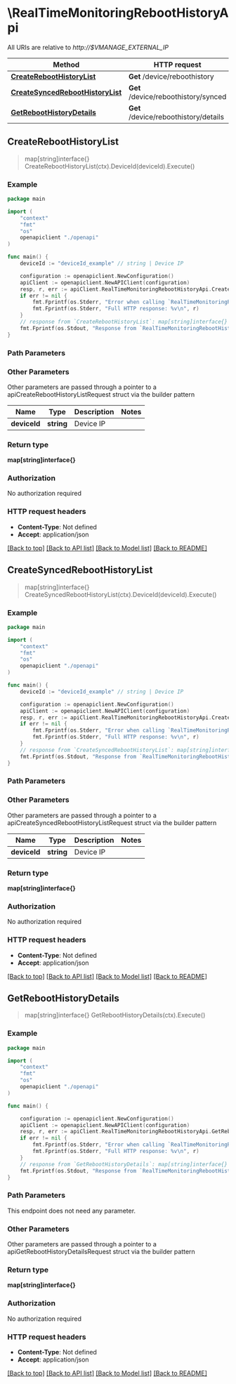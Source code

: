 # \RealTimeMonitoringRebootHistoryApi

All URIs are relative to *http://$VMANAGE_EXTERNAL_IP*

Method | HTTP request | Description
------------- | ------------- | -------------
[**CreateRebootHistoryList**](RealTimeMonitoringRebootHistoryApi.md#CreateRebootHistoryList) | **Get** /device/reboothistory | 
[**CreateSyncedRebootHistoryList**](RealTimeMonitoringRebootHistoryApi.md#CreateSyncedRebootHistoryList) | **Get** /device/reboothistory/synced | 
[**GetRebootHistoryDetails**](RealTimeMonitoringRebootHistoryApi.md#GetRebootHistoryDetails) | **Get** /device/reboothistory/details | 



## CreateRebootHistoryList

> map[string]interface{} CreateRebootHistoryList(ctx).DeviceId(deviceId).Execute()





### Example

```go
package main

import (
    "context"
    "fmt"
    "os"
    openapiclient "./openapi"
)

func main() {
    deviceId := "deviceId_example" // string | Device IP

    configuration := openapiclient.NewConfiguration()
    apiClient := openapiclient.NewAPIClient(configuration)
    resp, r, err := apiClient.RealTimeMonitoringRebootHistoryApi.CreateRebootHistoryList(context.Background()).DeviceId(deviceId).Execute()
    if err != nil {
        fmt.Fprintf(os.Stderr, "Error when calling `RealTimeMonitoringRebootHistoryApi.CreateRebootHistoryList``: %v\n", err)
        fmt.Fprintf(os.Stderr, "Full HTTP response: %v\n", r)
    }
    // response from `CreateRebootHistoryList`: map[string]interface{}
    fmt.Fprintf(os.Stdout, "Response from `RealTimeMonitoringRebootHistoryApi.CreateRebootHistoryList`: %v\n", resp)
}
```

### Path Parameters



### Other Parameters

Other parameters are passed through a pointer to a apiCreateRebootHistoryListRequest struct via the builder pattern


Name | Type | Description  | Notes
------------- | ------------- | ------------- | -------------
 **deviceId** | **string** | Device IP | 

### Return type

**map[string]interface{}**

### Authorization

No authorization required

### HTTP request headers

- **Content-Type**: Not defined
- **Accept**: application/json

[[Back to top]](#) [[Back to API list]](../README.md#documentation-for-api-endpoints)
[[Back to Model list]](../README.md#documentation-for-models)
[[Back to README]](../README.md)


## CreateSyncedRebootHistoryList

> map[string]interface{} CreateSyncedRebootHistoryList(ctx).DeviceId(deviceId).Execute()





### Example

```go
package main

import (
    "context"
    "fmt"
    "os"
    openapiclient "./openapi"
)

func main() {
    deviceId := "deviceId_example" // string | Device IP

    configuration := openapiclient.NewConfiguration()
    apiClient := openapiclient.NewAPIClient(configuration)
    resp, r, err := apiClient.RealTimeMonitoringRebootHistoryApi.CreateSyncedRebootHistoryList(context.Background()).DeviceId(deviceId).Execute()
    if err != nil {
        fmt.Fprintf(os.Stderr, "Error when calling `RealTimeMonitoringRebootHistoryApi.CreateSyncedRebootHistoryList``: %v\n", err)
        fmt.Fprintf(os.Stderr, "Full HTTP response: %v\n", r)
    }
    // response from `CreateSyncedRebootHistoryList`: map[string]interface{}
    fmt.Fprintf(os.Stdout, "Response from `RealTimeMonitoringRebootHistoryApi.CreateSyncedRebootHistoryList`: %v\n", resp)
}
```

### Path Parameters



### Other Parameters

Other parameters are passed through a pointer to a apiCreateSyncedRebootHistoryListRequest struct via the builder pattern


Name | Type | Description  | Notes
------------- | ------------- | ------------- | -------------
 **deviceId** | **string** | Device IP | 

### Return type

**map[string]interface{}**

### Authorization

No authorization required

### HTTP request headers

- **Content-Type**: Not defined
- **Accept**: application/json

[[Back to top]](#) [[Back to API list]](../README.md#documentation-for-api-endpoints)
[[Back to Model list]](../README.md#documentation-for-models)
[[Back to README]](../README.md)


## GetRebootHistoryDetails

> map[string]interface{} GetRebootHistoryDetails(ctx).Execute()





### Example

```go
package main

import (
    "context"
    "fmt"
    "os"
    openapiclient "./openapi"
)

func main() {

    configuration := openapiclient.NewConfiguration()
    apiClient := openapiclient.NewAPIClient(configuration)
    resp, r, err := apiClient.RealTimeMonitoringRebootHistoryApi.GetRebootHistoryDetails(context.Background()).Execute()
    if err != nil {
        fmt.Fprintf(os.Stderr, "Error when calling `RealTimeMonitoringRebootHistoryApi.GetRebootHistoryDetails``: %v\n", err)
        fmt.Fprintf(os.Stderr, "Full HTTP response: %v\n", r)
    }
    // response from `GetRebootHistoryDetails`: map[string]interface{}
    fmt.Fprintf(os.Stdout, "Response from `RealTimeMonitoringRebootHistoryApi.GetRebootHistoryDetails`: %v\n", resp)
}
```

### Path Parameters

This endpoint does not need any parameter.

### Other Parameters

Other parameters are passed through a pointer to a apiGetRebootHistoryDetailsRequest struct via the builder pattern


### Return type

**map[string]interface{}**

### Authorization

No authorization required

### HTTP request headers

- **Content-Type**: Not defined
- **Accept**: application/json

[[Back to top]](#) [[Back to API list]](../README.md#documentation-for-api-endpoints)
[[Back to Model list]](../README.md#documentation-for-models)
[[Back to README]](../README.md)

